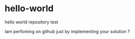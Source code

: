 # hello-world
hello world repository test

Iam perfoming on github just by implementing your solution ?
